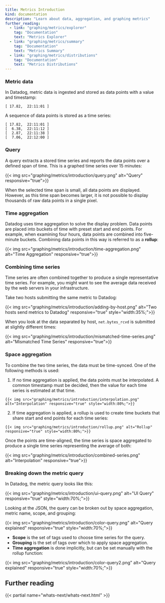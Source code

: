 ```yaml
---
title: Metrics Introduction
kind: documentation
description: "Learn about data, aggregation, and graphing metrics"
further_reading:
  - link: "graphing/metrics/explorer"
    tag: "Documentation"
    text: "Metrics Explorer"
  - link: "graphing/metrics/summary"
    tag: "Documentation"
    text: "Metrics Summary"
  - link: "graphing/metrics/distributions"
    tag: "Documentation"
    text: "Metrics Distributions"
---
```


### Metric data

In Datadog, metric data is ingested and stored as data points with a value and timestamp:

```
[ 17.82,  22:11:01 ]
```

A sequence of data points is stored as a time series:

```
[ 17.82,  22:11:01 ]
[  6.38,  22:11:12 ]
[  2.87,  22:11:38 ]
[  7.06,  22:12:00 ]
```

### Query

A query extracts a stored time series and reports the data points over a defined span of time. This is a graphed time series over 15 minutes:

{{< img src="graphing/metrics/introduction/query.png" alt="Query" responsive="true">}}

When the selected time span is small, all data points are displayed. However, as this time span becomes larger, it is not possible to display thousands of raw data points in a single pixel.

### Time aggregation

Datadog uses time aggregation to solve the display problem. Data points are placed into buckets of time with preset start and end points. For example, when examining four hours, data points are combined into five-minute buckets. Combining data points in this way is referred to as a **rollup**:

{{< img src="graphing/metrics/introduction/time-aggregation.png" alt="Time Aggregation" responsive="true">}}

### Combining time series

Time series are often combined together to produce a single representative time series. For example, you might want to see the average data received by the web servers in your infrastructure.

Take two hosts submitting the same metric to Datadog:

{{< img src="graphing/metrics/introduction/adding-by-host.png" alt="Two hosts send metrics to Datadog" responsive="true" style="width:35%;">}}

When you look at the data separated by host, `net.bytes_rcvd` is submitted at slightly different times:

{{< img src="graphing/metrics/introduction/mismatched-time-series.png" alt="Mismatched Time Series" responsive="true">}}

### Space aggregation

To combine the two time series, the data must be time-synced. One of the following methods is used:

  1. If no time aggregation is applied, the data points must be interpolated. A common timestamp must be decided, then the value for each time series is estimated at that time.

    {{< img src="graphing/metrics/introduction/interpolation.png" alt="Interpolation" responsive="true" style="width:80%;">}}

  2. If time aggregation is applied, a rollup is used to create time buckets that share start and end points for each time series:

    {{< img src="graphing/metrics/introduction/rollup.png" alt="Rollup" responsive="true" style="width:80%;">}}

Once the points are time-aligned, the time series is space aggregated to produce a single time series representing the average of both:

{{< img src="graphing/metrics/introduction/combined-series.png" alt="Interpolation" responsive="true">}}

### Breaking down the metric query

In Datadog, the metric query looks like this:

{{< img src="graphing/metrics/introduction/ui-query.png" alt="UI Query" responsive="true" style="width:70%;">}}

Looking at the JSON, the query can be broken out by space aggregation, metric name, scope, and grouping:

{{< img src="graphing/metrics/introduction/color-query.png" alt="Query explained" responsive="true" style="width:70%;">}}

* **Scope** is the set of tags used to choose time series for the query.
* **Grouping** is the set of tags over which to apply space aggregation.
* **Time aggregation** is done implicitly, but can be set manually with the rollup function:

{{< img src="graphing/metrics/introduction/color-query2.png" alt="Query explained" responsive="true" style="width:70%;">}}

## Further reading

{{< partial name="whats-next/whats-next.html" >}}
